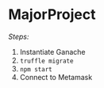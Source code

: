 # MajorProject

*Steps:*
1. Instantiate Ganache
2. `truffle migrate`
3. `npm start`
4. Connect to Metamask
